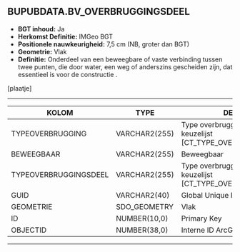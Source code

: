 ﻿## BUPUBDATA.BV_OVERBRUGGINGSDEEL


* __BGT inhoud:__ Ja
* __Herkomst Definitie:__ IMGeo BGT 
* __Positionele nauwkeurigheid:__ 7,5 cm (NB, groter dan BGT)
* __Geometrie:__ Vlak
* __Definitie:__ Onderdeel van een beweegbare of vaste verbinding tussen twee punten, die door water, een weg of anderszins gescheiden zijn, dat essentieel is voor de constructie . 

[plaatje]

***

|KOLOM                               |TYPE              |DEFINITIE|
|------                              |----              |-----    |
|TYPEOVERBRUGGING                    |VARCHAR2(255)     |Type overbrugging object, keuzelijst [CT_TYPE_OVERBRUGGING]|
|BEWEEGBAAR                          |VARCHAR2(255)     |Beweegbaar|
|TYPEOVERBRUGGINGSDEEL               |VARCHAR2(255)     |Type overbruggingsdeel object, keuzelijst [CT_TYPE_OVERBRUGGINGSDEEL]|
|GUID                                |VARCHAR2(40)      |Global Unique Identifier|
|GEOMETRIE                           |SDO_GEOMETRY      |Vlak|
|ID                                  |NUMBER(10,0)      |Primary Key|
|OBJECTID                            |NUMBER(38,0)      |Interne ID ArcGIS|


***

